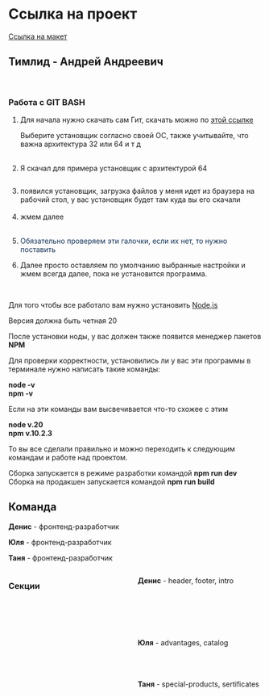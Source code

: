 # Ссылка на проект
<a href="https://www.figma.com/file/kJm0F20PPjTDsvsEJfpKK2/FREE-%7C-Cablerrr---Online-Cable-Wholesale-Store-(Community)-(Copy)?type=design&node-id=1314%3A7264&mode=design&t=IJLNkPblEdYLHM8k-1">Ссылка на макет</a>

<h2>Тимлид - Андрей Андреевич</h2><br/>


<h3>Работа с GIT BASH</h3>

<ol>
<li>Для начала нужно скачать сам Гит, скачать можно по <a href="https://git-scm.com/downloads">этой ссылке</a><br>
<p>Выберите установщик согласно своей ОС, также учитывайте, что важна архитектура 32 или 64 и т д</p><br>
<img src="https://skrinshoter.ru/s/250124/qAVSPu5q.png?download=1&name=Скриншот-25-01-2024 17:59:55.png" alt=""><br>
<!-- <img src="https://skrinshoter.ru/s/250124/7RdfpPIJ.png?download=1&name=Скриншот-25-01-2024 18:01:31.png" alt=""> -->
</li>
<li>Я скачал для примера установщик с архитектурой 64 <br>

<img src="https://skrinshoter.ru/s/250124/g8BtMYz6.png?download=1&name=Скриншот-25-01-2024 18:03:11.png" alt=""><br>
<img src="https://skrinshoter.ru/s/250124/akah4u7i.png?download=1&name=Скриншот-25-01-2024 18:06:02.png" alt=""><br>

 </li>
 <li>появился установщик, загрузка файлов у меня идет из браузера на рабочий стол, у вас установщик будет там куда вы его скачали <br><img src="https://skrinshoter.ru/s/250124/xTYUnhde.png?download=1&name=Скриншот-25-01-2024 18:06:41.png" alt="">
 </li>
 </li>
 <li>жмем далее<br><img src="https://skrinshoter.ru/s/250124/ukVyt7uL.png?download=1&name=Скриншот-25-01-2024 18:08:28.png" alt=""></li>
 <li><p style="color: #123155;">Обязательно проверяем эти галочки, если их нет, то нужно поставить</p><img src="https://skrinshoter.ru/s/250124/ACghTYvE.png?download=1&name=Скриншот-25-01-2024 18:09:04.png" alt=""></li>
<li>Далее просто оставляем по умолчанию выбранные настройки и жмем всегда далее, пока не установится программа.</li>
</ol><br>

Для того чтобы все работало вам нужно установить <a href="https://nodejs.org/en">Node.js</a><br/>

<p>Версия должна быть четная 20</p>

После установки ноды, у вас должен также появится менеджер пакетов <b>NPM</b><br/>

Для проверки корректности, установились ли у вас эти программы в терминале нужно написать такие команды:

<b>node -v</b><br/>
<b>npm -v</b><br/>

Если на эти команды вам высвечивается что-то схожее с этим

<b>node v.20</b><br>
<b>npm v.10.2.3</b>

То вы все сделали правильно и можно переходить к следующим командам и работе над проектом.

Сборка запускается в режиме разработки командой <b>npm run dev</b><br>
Сборка на продакшен запускается командой <b>npm run build</b>

<h2>Команда</h2>
	<p><b>Денис</b> - фронтенд-разработчик</p>
	<p><b>Юля</b> - фронтенд-разработчик</p>
	<p><b>Таня</b> - фронтенд-разработчик</p>
<div style="display: grid; grid-template-columns: 1fr 1fr; gap: 10px;">
	<h3>Секции</h3>
	<p><b>Денис</b> - header, footer, intro
	</p>
		<img src="https://d1.skrinshoter.ru/s/230124/4f1mFbUF.png?download=1&name=Скриншот-23-01-2024 16:23:15.png" alt=""> <br>
		<img src="https://d1.skrinshoter.ru/s/230124/GmioMIqO.png?download=1&name=Скриншот-23-01-2024 16:24:06.png" alt=""><br>
		<img src="https://d1.skrinshoter.ru/s/230124/n7RrIbn2.png?download=1&name=Скриншот-23-01-2024 16:25:31.png" alt="">
	<p><b>Юля</b> - advantages, catalog
</p>
	<img src="https://d1.skrinshoter.ru/s/230124/JlsIbZUZ.png?download=1&name=Скриншот-23-01-2024 16:26:14.png" alt=""><br>
	<img src="https://d1.skrinshoter.ru/s/230124/vvtAzWhl.png?download=1&name=Скриншот-23-01-2024 16:26:48.png" alt="">
	<p><b>Таня</b> - special-products, sertificates
	</p>
	<img src="https://d1.skrinshoter.ru/s/230124/YMOacDEV.png?download=1&name=Скриншот-23-01-2024 16:27:20.png" alt=""><br>
	<img src="https://d1.skrinshoter.ru/s/230124/NuAZbYMT.png?download=1&name=Скриншот-23-01-2024 16:28:08.png" alt="">
</div>